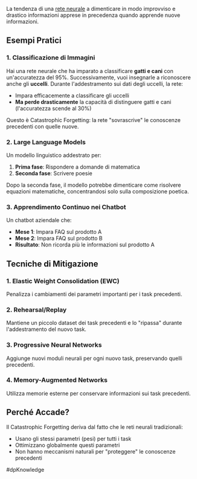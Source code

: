 La tendenza di una [rete neurale](https://en.wikipedia.org/wiki/Artificial_neural_network) a dimenticare in modo improvviso e drastico informazioni apprese in precedenza quando apprende nuove informazioni.

## Esempi Pratici

### 1. Classificazione di Immagini

Hai una rete neurale che ha imparato a classificare **gatti e cani** con un'accuratezza del 95%. Successivamente, vuoi insegnarle a riconoscere anche gli **uccelli**. Durante l'addestramento sui dati degli uccelli, la rete:

- Impara efficacemente a classificare gli uccelli
- **Ma perde drasticamente** la capacità di distinguere gatti e cani (l'accuratezza scende al 30%)

Questo è Catastrophic Forgetting: la rete "sovrascrive" le conoscenze precedenti con quelle nuove.

### 2. Large Language Models

Un modello linguistico addestrato per:

1. **Prima fase**: Rispondere a domande di matematica
2. **Seconda fase**: Scrivere poesie

Dopo la seconda fase, il modello potrebbe dimenticare come risolvere equazioni matematiche, concentrandosi solo sulla composizione poetica.

### 3. Apprendimento Continuo nei Chatbot

Un chatbot aziendale che:

- **Mese 1**: Impara FAQ sul prodotto A
- **Mese 2**: Impara FAQ sul prodotto B
- **Risultato**: Non ricorda più le informazioni sul prodotto A

## Tecniche di Mitigazione

### 1. **Elastic Weight Consolidation (EWC)**

Penalizza i cambiamenti dei parametri importanti per i task precedenti.

### 2. **Rehearsal/Replay**

Mantiene un piccolo dataset dei task precedenti e lo "ripassa" durante l'addestramento del nuovo task.

### 3. **Progressive Neural Networks**

Aggiunge nuovi moduli neurali per ogni nuovo task, preservando quelli precedenti.

### 4. **Memory-Augmented Networks**

Utilizza memorie esterne per conservare informazioni sui task precedenti.

## Perché Accade?

Il Catastrophic Forgetting deriva dal fatto che le reti neurali tradizionali:

- Usano gli stessi parametri (pesi) per tutti i task
- Ottimizzano globalmente questi parametri
- Non hanno meccanismi naturali per "proteggere" le conoscenze precedenti

#dpKnowledge 